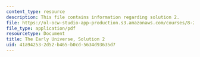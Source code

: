 ```yaml
---
content_type: resource
description: This file contains information regarding solution 2.
file: https://ol-ocw-studio-app-production.s3.amazonaws.com/courses/8-286-the-early-universe-fall-2013/41a942532d52b465b0cd5634d93635d7_MIT8_286F13_q2sols.pdf
file_type: application/pdf
resourcetype: Document
title: The Early Universe, Solution 2
uid: 41a94253-2d52-b465-b0cd-5634d93635d7
---
```

